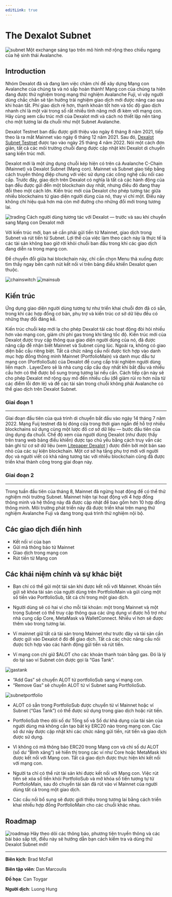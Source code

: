 ```yaml
---
editLink: true
---
```

# The Dexalot Subnet

![subnet](/images/subnet/subnet.png)
Một exchange sáng tạo trên mô hình mở rộng theo chiều ngang của hệ sinh thái Avalanche.

## Introduction

Nhóm Dexalot đã và đang làm việc chăm chỉ để xây dựng Mạng con Avalanche của chúng ta và nó sắp hoàn thành! Mạng con của chúng ta hiện đang được thử nghiệm trong mạng thử nghiệm Avalanche Fuji, vì vậy người dùng chắc chắn sẽ tận hưởng trải nghiệm giao dịch mới được nâng cao sau khi hoàn tất. Phí giao dịch rẻ hơn, thanh khoản tốt hơn và tốc độ giao dịch nhanh chỉ là một vài trong số rất nhiều tính năng mới đi kèm với mạng con. Hãy cùng xem cấu trúc mới của Dexalot mới và cách nó thiết lập nền tảng cho một tương lai đa chuỗi như một Subnet Avalanche.

Dexalot Testnet ban đầu được giới thiệu vào ngày 6 tháng 8 năm 2021, tiếp theo là ra mắt Mainnet vào ngày 6 tháng 12 năm 2021. Sau đó, [Dexalot Subnet Testnet](https://medium.com/dexalot/the-dexalot-subnet-7a776408a01b) được tạo vào ngày 25 tháng 4 năm 2022. Nói một cách đơn giản, tất cả các môi trường chuỗi đang được cập nhật khi Dexalot di chuyển sang kiến ​​trúc mới.

Dexalot mới là một ứng dụng chuỗi kép hiện có trên cả Avalanche C-Chain (Mainnet) và Dexalot Subnet (Mạng con). Mainnet và Subnet giao tiếp bằng cách truyền thông điệp chung với việc sử dụng các công nghệ cầu nối cao cấp. Trước đây, giao dịch trên Dexalot có nghĩa là tất cả các hành động của bạn đều được gửi đến một blockchain duy nhất, nhưng điều đó đang thay đổi theo một cách lớn. Kiến trúc mới của Dexalot cho phép tương tác giữa nhiều blockchains từ giao diện người dùng của nó, thay vì chỉ một. Điều này không chỉ hiệu quả hơn mà còn mở đường cho những đổi mới trong tương lai.

![trading](/images/subnet/trading.png)
Cách người dùng tương tác với Dexalot — trước và sau khi chuyển sang Mạng con Dexalot mới

Với kiến ​​trúc mới, bạn sẽ cần phải gửi tiền từ Mainnet, giao dịch trong Subnet và rút tiền từ Subnet. Lợi thế của việc làm theo cách này là thực tế là các tài sản không bao giờ rời khỏi chuỗi ban đầu trong khi các giao dịch đang diễn ra trong mạng con.

Để chuyển đổi giữa hai blockchain này, chỉ cần chọn Menu thả xuống được tìm thấy ngay bên cạnh nút kết nối ví trên bảng điều khiển Dexalot quen thuộc.

![chainswitch](/images/subnet/chainswitch.png)
![mainsub](/images/subnet/mainsub.png)

## Kiến ​​​​trúc

Ứng dụng giao diện người dùng tương tự như triển khai chuỗi đơn đã có sẵn, trong khi các hợp đồng cơ bản, phụ trợ và kiến ​​trúc cơ sở dữ liệu đều có những thay đổi đáng kể.

Kiến trúc chuỗi kép mới lạ cho phép Dexalot tải các hoạt động đòi hỏi nhiều hơn vào mạng con, giảm chi phí gas trong khi tăng tốc độ. Kiến trúc mới của Dexalot được truy cập thông qua giao diện người dùng của nó, đã được nâng cấp để nhận biết Mainnet và Subnet cùng lúc. Ngoài ra, không có giao diện bắc cầu riêng biệt. Tất cả chức năng cầu nối được tích hợp vào danh mục hợp đồng thông minh Mainnet (PortfolioMain) và danh mục đầu tư mạng con (PortfolioSub) của Dexalot để cung cấp trải nghiệm người dùng liền mạch . LayerZero sẽ là nhà cung cấp cầu duy nhất khi bắt đầu và nhiều cầu hơn có thể được bổ sung trong tương lai nếu cần. Cách tiếp cận này sẽ cho phép Dexalot mở rộng quy mô đến nhiều cầu (để giảm rủi ro hơn nữa từ các điểm lỗi đơn lẻ) và để các tài sản trong chuỗi không phải Avalanche có thể giao dịch trên Dexalot Subnet.

### Giai đoạn 1
---
Giai đoạn đầu tiên của quá trình di chuyển bắt đầu vào ngày 14 tháng 7 năm 2022. Mạng Fuij testnet đã bị đóng cửa trong thời gian ngắn để hỗ trợ nhiều blockchains sử dụng cùng một lược đồ cơ sở dữ liệu — bước đầu tiên của ứng dụng đa chuỗi. Chế độ xem của người dùng Dexalot (như được thấy trên trang web bảng điều khiển) được tạo chủ yếu bằng cách truy vấn các bản ghi từ cơ sở dữ liệu (xem [Litepaper Dexalot](https://dexalot.com/docs/DEXALOT-Litepaper.pdf) ) được điền bởi một bản sao nhỏ của các sự kiện blockchain. Một cơ sở hạ tầng phụ trợ mới với người đọc và người viết có khả năng tương tác với nhiều blockchain cũng đã được triển khai thành công trong giai đoạn này.

### Giai đoạn 2
---
Trong tuần đầu tiên của tháng 8, Mainnet đã ngừng hoạt động để có thể thử nghiệm môi trường Subnet. Mainnet hiện tại hoạt động với 4 hợp đồng thông minh và hệ thống này đã được cập nhật để bao gồm hơn 10 hợp đồng thông minh. Môi trường phát triển này đã được triển khai trên mạng thử nghiệm Avalanche Fuji và đang trong quá trình thử nghiệm nội bộ.

## Các giao dịch điển hình

* Kết nối ví của bạn
* Gửi mã thông báo từ Mainnet
* Giao dịch trong mạng con
* Rút tiền từ Mạng con

## Các khái niệm chính và sự khác biệt

* Bạn chỉ có thể gửi một tài sản khi được kết nối với Mainnet. Khoản tiền gửi sẽ khóa tài sản của người dùng trên PortfolioMain và gửi cùng một số tiền vào PortfolioSub, tất cả chỉ trong một giao dịch.

* Người dùng sẽ có hai ví cho mỗi tài khoản: một trong Mainnet và một trong Subnet có thể truy cập thông qua các ứng dụng ví được hỗ trợ như nhà cung cấp Core, MetaMask và WalletConnect. Nhiều ví hơn sẽ được thêm vào trong tương lai.

* Ví mainnet giữ tất cả tài sản trong Mainnet như trước đây và tài sản cần được gửi vào Dexalot ở đó để giao dịch. Tất cả các chức năng cầu nối được tích hợp vào các hành động gửi tiền và rút tiền.

* Ví mạng con chỉ giữ $ALOT cho các khoản thanh toán bằng gas. Đó là lý do tại sao ví Subnet còn được gọi là “Gas Tank”.

![gastank](/images/subnet/gastank.png)
* “Add Gas” sẽ chuyển ALOT từ portfolioSub sang ví mạng con.
* “Remove Gas” sẽ chuyển ALOT từ ví Subnet sang PortfolioSub.

![subnetportfolio](/images/subnet/subnetportfolio.png)

* ALOT có sẵn trong PortfolioSub được chuyển từ ví Mainnet hoặc ví Subnet (“Gas Tank”) có thể được sử dụng trong giao dịch hoặc rút tiền.

* PortfolioSub theo dõi số dư Tổng số và Số dư khả dụng của tài sản của người dùng mà không cần tạo bất kỳ ERC20 nào trong mạng con. Các số dư này được cập nhật khi các chức năng gửi tiền, rút ​​tiền và giao dịch được sử dụng.

* Vì không có mã thông báo ERC20 trong Mạng con và chỉ số dư ALOT (số dư “Bình xăng”) sẽ hiển thị trong các ví như Core hoặc MetaMask khi được kết nối với Mạng con.
Tất cả giao dịch được thực hiện khi kết nối với mạng con.

* Người ta chỉ có thể rút tài sản khi được kết nối với Mạng con. Việc rút tiền sẽ xóa số tiền khỏi PortfolioSub và mở khóa số tiền tương tự từ PortfolioMain, sau đó chuyển tài sản đã rút vào ví Mainnet của người dùng tất cả trong một giao dịch.

* Các cầu nối bổ sung sẽ được giới thiệu trong tương lai bằng cách triển khai nhiều hợp đồng PortfolioMain cho các chuỗi khác nhau.

## Roadmap

![roadmap](/images/subnet/roadmap.png)
Hãy theo dõi các thông báo, phương tiện truyền thông và các bài báo sắp tới, điều này sẽ hướng dẫn bạn cách kiểm tra và dùng thử Dexalot Subnet mới!

---

**Biên kịch**: Brad McFall

**Biên tập viên**: Dan Marcoulis

**Đồ họa**: Can Toygar

**Người dịch**: Luong Hung
